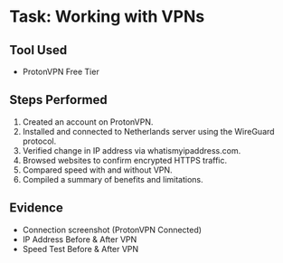 # Task: Working with VPNs 

## Tool Used
- ProtonVPN Free Tier

## Steps Performed
1. Created an account on ProtonVPN.
2. Installed and connected to Netherlands server using the WireGuard protocol.
3. Verified change in IP address via whatismyipaddress.com.
4. Browsed websites to confirm encrypted HTTPS traffic.
5. Compared speed with and without VPN.
6. Compiled a summary of benefits and limitations.

## Evidence
- Connection screenshot (ProtonVPN Connected)
- IP Address Before & After VPN
- Speed Test Before & After VPN
